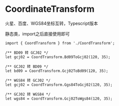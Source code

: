 # CoordinateTransform
火星、百度、WGS84坐标互转，Typescript版本

静态类，import之后直接使用即可

```
import { CoordTransform } from './CoordTransform';

/** BD09 转 GCJ02 */
let gcj02 = CoordTransform.Bd09ToGcj02(120, 35);

/** GCJ02 转 BD09 */
let bd09 = CoordTransform.Gcj02ToBd09(120, 35);

/** WGS84 转 GCJ02 */
let gcj02 = CoordTransform.Ggs84ToGcj02(120, 35);

/** GCJ02 转 WGS84 */
let wgs84 = CoordTransform.Gcj02ToWgs84(120, 35);

 ```
